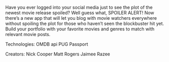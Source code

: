 Have you ever logged into your social media just to see the plot of the newest movie release spoiled? Well guess what, SPOILER ALERT! Now there’s a new app that will let you blog with movie watchers everywhere without spoiling the plot for those who haven’t seen the blockbuster hit yet. Build your portfolio with your favorite movies and genres to match with relevant movie posts.

Technologies:
OMDB api
PUG
Passport

Creators:
Nick Cooper
Matt Rogers
Jaimee Razee